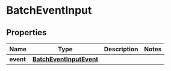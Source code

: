 

# BatchEventInput


## Properties

| Name | Type | Description | Notes |
|------------ | ------------- | ------------- | -------------|
|**event** | [**BatchEventInputEvent**](BatchEventInputEvent.md) |  |  |



